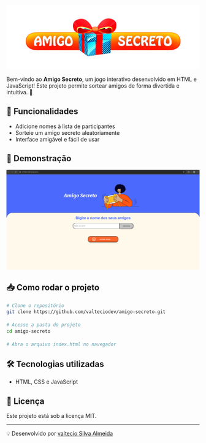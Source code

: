 <div align="center">
  <img src="assets/capa-amigo-secreto.png" alt="Captura de Tela">
</div>

Bem-vindo ao **Amigo Secreto**, um jogo interativo desenvolvido em HTML e JavaScript! 
Este projeto permite sortear amigos de forma divertida e intuitiva. 🥳

## 🚀 Funcionalidades
- Adicione nomes à lista de participantes
- Sorteie um amigo secreto aleatoriamente
- Interface amigável e fácil de usar

## 📸 Demonstração
![Captura de Tela](assets/print-amigo-secreto.png)

## 📥 Como rodar o projeto
```bash
# Clone o repositório
git clone https://github.com/valteciodev/amigo-secreto.git

# Acesse a pasta do projeto
cd amigo-secreto

# Abra o arquivo index.html no navegador
```

## 🛠 Tecnologias utilizadas
- HTML, CSS e JavaScript

## 📜 Licença
Este projeto está sob a licença MIT.

---
💡 Desenvolvido por [valtecio Silva Almeida](https://github.com/valteciodev)

